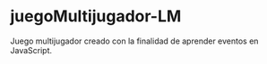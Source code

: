 # juegoMultijugador-LM
Juego multijugador creado con la finalidad de aprender eventos en JavaScript.
